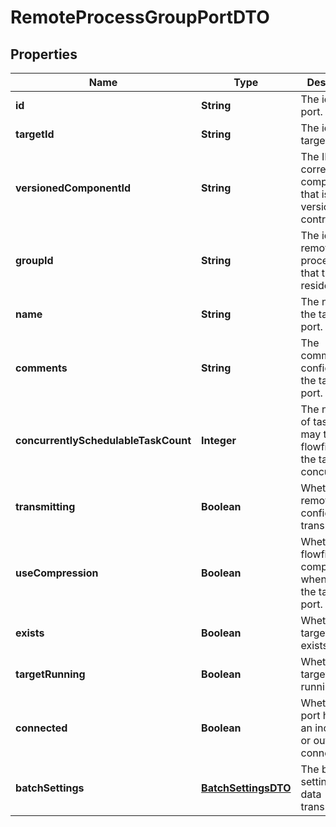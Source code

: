 
# RemoteProcessGroupPortDTO

## Properties
Name | Type | Description | Notes
------------ | ------------- | ------------- | -------------
**id** | **String** | The id of the port. |  [optional]
**targetId** | **String** | The id of the target port. |  [optional]
**versionedComponentId** | **String** | The ID of the corresponding component that is under version control |  [optional]
**groupId** | **String** | The id of the remote process group that the port resides in. |  [optional]
**name** | **String** | The name of the target port. |  [optional]
**comments** | **String** | The comments as configured on the target port. |  [optional]
**concurrentlySchedulableTaskCount** | **Integer** | The number of task that may transmit flowfiles to the target port concurrently. |  [optional]
**transmitting** | **Boolean** | Whether the remote port is configured for transmission. |  [optional]
**useCompression** | **Boolean** | Whether the flowfiles are compressed when sent to the target port. |  [optional]
**exists** | **Boolean** | Whether the target port exists. |  [optional]
**targetRunning** | **Boolean** | Whether the target port is running. |  [optional]
**connected** | **Boolean** | Whether the port has either an incoming or outgoing connection. |  [optional]
**batchSettings** | [**BatchSettingsDTO**](BatchSettingsDTO.md) | The batch settings for data transmission. |  [optional]



